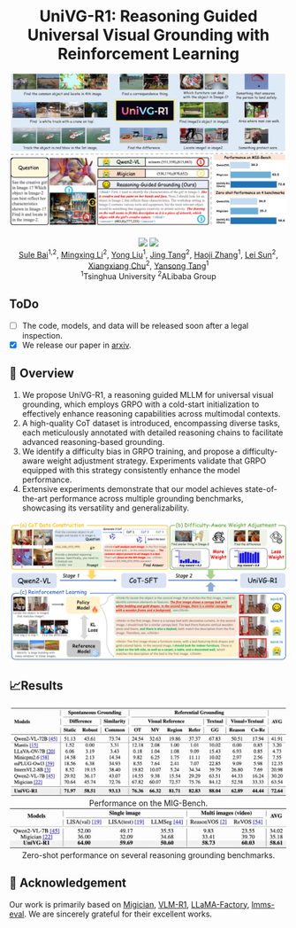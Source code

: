 <div align="center">
<h1>  UniVG-R1:
Reasoning Guided Universal Visual Grounding with Reinforcement Learning </h1>
<div align=center>
<img width="650" alt="image" src="figs/teaser.jpg">
</div>
<br>
<a href='https://arxiv.org/abs/2505.14231'><img src='https://img.shields.io/badge/Arxiv-2505.14231-A42C25?style=flat&logo=arXiv&logoColor=A42C25'></a>
<a href='https://amap-ml.github.io/UniVG-R1-page/'>
  <img src='https://img.shields.io/badge/Project-Page-%23df5b46?style=flat&logo=Google%20chrome&logoColor=%23df5b46'></a> 
<!-- <a href=''><img src='https://img.shields.io/badge/%F0%9F%A4%97%20Hugging%20Face-Models-blue'></a>
<a href=''><img src='https://img.shields.io/badge/%F0%9F%A4%97%20Hugging%20Face-Demo-yellow'></a> -->

<br>
<div>
<a href="https://sulebai.github.io/">Sule Bai</a><sup>1,2</sup>,
<a href="https://scholar.google.com/citations?user=-pfkprkAAAAJ&hl=zh-CN&oi=ao" target="_blank">Mingxing Li</a><sup>2</sup>,
<a href="https://yongliu20.github.io/">Yong Liu</a><sup>1</sup>,
<a href="" target="_blank">Jing Tang</a><sup>2</sup>,
<a href="https://zhang9302002.github.io/">Haoji Zhang</a><sup>1</sup>,
<a href="" target="_blank">Lei Sun</a><sup>2</sup>,
<a href="https://cxxgtxy.github.io/">Xiangxiang Chu</a><sup>2</sup>,
<a href="https://andytang15.github.io/">Yansong Tang</a><sup>1</sup>
</div>
<div>
    <sup>1</sup>Tsinghua University
    <sup>2</sup>ALibaba Group
</div>
</div>

## ToDo
- [ ] The code, models, and data will be released soon after a legal inspection.
- [x] We release our paper in [arxiv](https://arxiv.org/abs/2505.14231).

## 📖 Overview
1. We propose UniVG-R1, a reasoning guided MLLM for universal visual grounding, which employs GRPO with a cold-start initialization to effectively enhance reasoning capabilities across multimodal contexts.
2. A high-quality CoT dataset is introduced, encompassing diverse tasks, each meticulously annotated with detailed reasoning chains to facilitate advanced reasoning-based grounding.
3. We identify a difficulty bias in GRPO training, and propose a difficulty-aware weight adjustment strategy. Experiments validate that GRPO equipped with this strategy consistently enhance the model performance.
4. Extensive experiments demonstrate that our model achieves state-of-the-art performance across multiple grounding benchmarks, showcasing its versatility and generalizability.
<div align=center>
<img width="650" alt="image" src="figs/pipeline.jpg">
</div>

## 📈Results
<div align=center>
<img width="650" alt="image" src="figs/result1.png">
</div>
<div align="center">
Performance on the MIG-Bench.
</div>
<div align=center>
<img width="650" alt="image" src="figs/result2.png">
</div>
<div align="center">
Zero-shot performance on several reasoning grounding benchmarks.
</div>

## 🌹 Acknowledgement
Our work is primarily based on [Migician](https://github.com/thunlp/Migician), [VLM-R1](https://github.com/om-ai-lab/VLM-R1), [LLaMA-Factory](https://github.com/hiyouga/LLaMA-Factory), [lmms-eval](https://github.com/EvolvingLMMs-Lab/lmms-eval). We are sincerely grateful for their excellent works.

